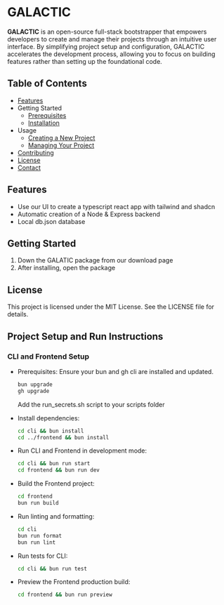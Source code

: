 # GALACTIC

**GALACTIC** is an open-source full-stack bootstrapper that empowers developers to create and manage their projects through an intuitive user interface. By simplifying project setup and configuration, GALACTIC accelerates the development process, allowing you to focus on building features rather than setting up the foundational code.

## Table of Contents

- [Features](#features)
- Getting Started
  - [Prerequisites](#prerequisites)
  - [Installation](#installation)
- Usage
  - [Creating a New Project](#creating-a-new-project)
  - [Managing Your Project](#managing-your-project)
- [Contributing](#contributing)
- [License](#license)
- [Contact](#contact)

## Features

- Use our UI to create a typescript react app with tailwind and shadcn
- Automatic creation of a Node & Express backend
- Local db.json database

## Getting Started

1. Down the GALATIC package from our download page
2. After installing, open the package

## License

This project is licensed under the MIT License. See the LICENSE file for details.

## Project Setup and Run Instructions

### CLI and Frontend Setup

- Prerequisites:
  Ensure your bun and gh cli are installed and updated.
  ```bash
  bun upgrade
  gh upgrade
  ```
  Add the run_secrets.sh script to your scripts folder
  
- Install dependencies:
   ```bash
   cd cli && bun install
   cd ../frontend && bun install

- Run CLI and Frontend in development mode:

  ```bash
  cd cli && bun run start
  cd frontend && bun run dev

- Build the Frontend project:

  ```bash
  cd frontend
  bun run build

- Run linting and formatting:

  ```bash
  cd cli
  bun run format
  bun run lint

- Run tests for CLI:
  ```bash
  cd cli && bun run test

- Preview the Frontend production build:

  ```bash
  cd frontend && bun run preview